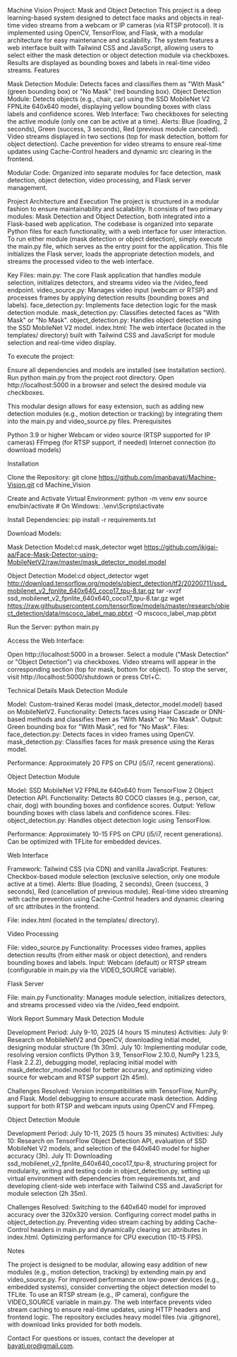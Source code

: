 Machine Vision Project: Mask and Object Detection
This project is a deep learning-based system designed to detect face masks and objects in real-time video streams from a webcam or IP cameras (via RTSP protocol). It is implemented using OpenCV, TensorFlow, and Flask, with a modular architecture for easy maintenance and scalability. The system features a web interface built with Tailwind CSS and JavaScript, allowing users to select either the mask detection or object detection module via checkboxes. Results are displayed as bounding boxes and labels in real-time video streams.
Features

Mask Detection Module: Detects faces and classifies them as "With Mask" (green bounding box) or "No Mask" (red bounding box).
Object Detection Module: Detects objects (e.g., chair, car) using the SSD MobileNet V2 FPNLite 640x640 model, displaying yellow bounding boxes with class labels and confidence scores.
Web Interface:
Two checkboxes for selecting the active module (only one can be active at a time).
Alerts: Blue (loading, 2 seconds), Green (success, 3 seconds), Red (previous module canceled).
Video streams displayed in two sections (top for mask detection, bottom for object detection).
Cache prevention for video streams to ensure real-time updates using Cache-Control headers and dynamic src clearing in the frontend.


Modular Code: Organized into separate modules for face detection, mask detection, object detection, video processing, and Flask server management.

Project Architecture and Execution
The project is structured in a modular fashion to ensure maintainability and scalability. It consists of two primary modules: Mask Detection and Object Detection, both integrated into a Flask-based web application. The codebase is organized into separate Python files for each functionality, with a web interface for user interaction. To run either module (mask detection or object detection), simply execute the main.py file, which serves as the entry point for the application. This file initializes the Flask server, loads the appropriate detection models, and streams the processed video to the web interface.

Key Files:
main.py: The core Flask application that handles module selection, initializes detectors, and streams video via the /video_feed endpoint.
video_source.py: Manages video input (webcam or RTSP) and processes frames by applying detection results (bounding boxes and labels).
face_detection.py: Implements face detection logic for the mask detection module.
mask_detection.py: Classifies detected faces as "With Mask" or "No Mask".
object_detection.py: Handles object detection using the SSD MobileNet V2 model.
index.html: The web interface (located in the templates/ directory) built with Tailwind CSS and JavaScript for module selection and real-time video display.



To execute the project:

Ensure all dependencies and models are installed (see Installation section).
Run python main.py from the project root directory.
Open http://localhost:5000 in a browser and select the desired module via checkboxes.

This modular design allows for easy extension, such as adding new detection modules (e.g., motion detection or tracking) by integrating them into the main.py and video_source.py files.
Prerequisites

Python 3.9 or higher
Webcam or video source (RTSP supported for IP cameras)
FFmpeg (for RTSP support, if needed)
Internet connection (to download models)

Installation

Clone the Repository:
git clone https://github.com/imanbayati/Machine-Vision.git
cd Machine_Vision


Create and Activate Virtual Environment:
python -m venv env
source env/bin/activate  # On Windows: .\env\Scripts\activate


Install Dependencies:
pip install -r requirements.txt


Download Models:

Mask Detection Model:cd mask_detector
wget https://github.com/ikigai-aa/Face-Mask-Detector-using-MobileNetV2/raw/master/mask_detector_model.model


Object Detection Model:cd object_detector
wget http://download.tensorflow.org/models/object_detection/tf2/20200711/ssd_mobilenet_v2_fpnlite_640x640_coco17_tpu-8.tar.gz
tar -xvzf ssd_mobilenet_v2_fpnlite_640x640_coco17_tpu-8.tar.gz
wget https://raw.githubusercontent.com/tensorflow/models/master/research/object_detection/data/mscoco_label_map.pbtxt -O mscoco_label_map.pbtxt




Run the Server:
python main.py


Access the Web Interface:

Open http://localhost:5000 in a browser.
Select a module ("Mask Detection" or "Object Detection") via checkboxes.
Video streams will appear in the corresponding section (top for mask, bottom for object).
To stop the server, visit http://localhost:5000/shutdown or press Ctrl+C.



Technical Details
Mask Detection Module

Model: Custom-trained Keras model (mask_detector_model.model) based on MobileNetV2.
Functionality: Detects faces using Haar Cascade or DNN-based methods and classifies them as "With Mask" or "No Mask".
Output: Green bounding box for "With Mask", red for "No Mask".
Files:
face_detection.py: Detects faces in video frames using OpenCV.
mask_detection.py: Classifies faces for mask presence using the Keras model.


Performance: Approximately 20 FPS on CPU (i5/i7, recent generations).

Object Detection Module

Model: SSD MobileNet V2 FPNLite 640x640 from TensorFlow 2 Object Detection API.
Functionality: Detects 80 COCO classes (e.g., person, car, chair, dog) with bounding boxes and confidence scores.
Output: Yellow bounding boxes with class labels and confidence scores.
Files:
object_detection.py: Handles object detection logic using TensorFlow.


Performance: Approximately 10-15 FPS on CPU (i5/i7, recent generations). Can be optimized with TFLite for embedded devices.

Web Interface

Framework: Tailwind CSS (via CDN) and vanilla JavaScript.
Features:
Checkbox-based module selection (exclusive selection, only one module active at a time).
Alerts: Blue (loading, 2 seconds), Green (success, 3 seconds), Red (cancellation of previous module).
Real-time video streaming with cache prevention using Cache-Control headers and dynamic clearing of src attributes in the frontend.


File: index.html (located in the templates/ directory).

Video Processing

File: video_source.py
Functionality: Processes video frames, applies detection results (from either mask or object detection), and renders bounding boxes and labels.
Input: Webcam (default) or RTSP stream (configurable in main.py via the VIDEO_SOURCE variable).

Flask Server

File: main.py
Functionality: Manages module selection, initializes detectors, and streams processed video via the /video_feed endpoint.

Work Report Summary
Mask Detection Module

Development Period: July 9-10, 2025 (4 hours 15 minutes)
Activities:
July 9: Research on MobileNetV2 and OpenCV, downloading initial model, designing modular structure (1h 30m).
July 10: Implementing modular code, resolving version conflicts (Python 3.9, TensorFlow 2.10.0, NumPy 1.23.5, Flask 2.2.2), debugging model, replacing initial model with mask_detector_model.model for better accuracy, and optimizing video source for webcam and RTSP support (2h 45m).


Challenges Resolved:
Version incompatibilities with TensorFlow, NumPy, and Flask.
Model debugging to ensure accurate mask detection.
Adding support for both RTSP and webcam inputs using OpenCV and FFmpeg.



Object Detection Module

Development Period: July 10-11, 2025 (5 hours 35 minutes)
Activities:
July 10: Research on TensorFlow Object Detection API, evaluation of SSD MobileNet V2 models, and selection of the 640x640 model for higher accuracy (3h).
July 11: Downloading ssd_mobilenet_v2_fpnlite_640x640_coco17_tpu-8, structuring project for modularity, writing and testing code in object_detection.py, setting up virtual environment with dependencies from requirements.txt, and developing client-side web interface with Tailwind CSS and JavaScript for module selection (2h 35m).


Challenges Resolved:
Switching to the 640x640 model for improved accuracy over the 320x320 version.
Configuring correct model paths in object_detection.py.
Preventing video stream caching by adding Cache-Control headers in main.py and dynamically clearing src attributes in index.html.
Optimizing performance for CPU execution (10-15 FPS).



Notes

The project is designed to be modular, allowing easy addition of new modules (e.g., motion detection, tracking) by extending main.py and video_source.py.
For improved performance on low-power devices (e.g., embedded systems), consider converting the object detection model to TFLite.
To use an RTSP stream (e.g., IP camera), configure the VIDEO_SOURCE variable in main.py.
The web interface prevents video stream caching to ensure real-time updates, using HTTP headers and frontend logic.
The repository excludes heavy model files (via .gitignore), with download links provided for both models.

Contact
For questions or issues, contact the developer at bayati.pro@gmail.com.